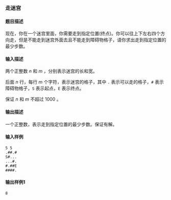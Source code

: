 ### 走迷宫

#### 题目描述

现在，你在一个迷宫里面，你需要走到指定位置(终点)。你可以往上下左右四个方向走，但是不能走到迷宫外面去且不能走到障碍物格子，请你求出走到指定位置的最少步数。

#### 输入描述

两个正整数 $n$ 和 $m$ ，分别表示迷宫的长和宽。

后面 $n$ 行，每行 $m$ 个字符，表示迷宫的格子，其中 `.` 表示可以走的格子，`#` 表示障碍物格子，`S` 表示起点，`E` 表示终点。

保证 $n$ 和 $m$ 不超过 $1000$ 。

#### 输出描述

一个正整数，表示走到指定位置的最少步数。保证有解。

#### 输入样例

```
5 5
.##.#
S#...
...#.
#.##E
####.
```

#### 输出样例1

```
8
```
